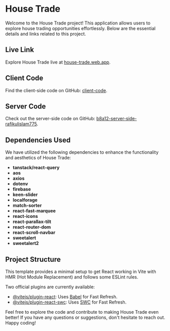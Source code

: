 # House Trade

Welcome to the House Trade project! This application allows users to explore house trading opportunities effortlessly. Below are the essential details and links related to this project.

## Live Link
Explore House Trade live at [house-trade.web.app](https://house-trade.web.app/).

## Client Code
Find the client-side code on GitHub: [client-code](https://github.com/rafikulislam775/House-Trade-Client).
## Server Code
Check out the server-side code on GitHub: [b8a12-server-side-rafikulislam775](https://github.com/programming-hero-web-course1/b8a12-server-side-rafikulislam775).

## Dependencies Used
We have utilized the following dependencies to enhance the functionality and aesthetics of House Trade:

- **tanstack/react-query**
- **aos**
- **axios**
- **dotenv**
- **firebase**
- **keen-slider**
- **localforage**
- **match-sorter**
- **react-fast-marquee**
- **react-icons**
- **react-parallax-tilt**
- **react-router-dom**
- **react-scroll-navbar**
- **sweetalert**
- **sweetalert2**

## Project Structure
This template provides a minimal setup to get React working in Vite with HMR (Hot Module Replacement) and follows some ESLint rules.

Two official plugins are currently available:

- [@vitejs/plugin-react](https://github.com/vitejs/vite-plugin-react/blob/main/packages/plugin-react/README.md): Uses [Babel](https://babeljs.io/) for Fast Refresh.
- [@vitejs/plugin-react-swc](https://github.com/vitejs/vite-plugin-react-swc): Uses [SWC](https://swc.rs/) for Fast Refresh.

Feel free to explore the code and contribute to making House Trade even better! If you have any questions or suggestions, don't hesitate to reach out. Happy coding!
